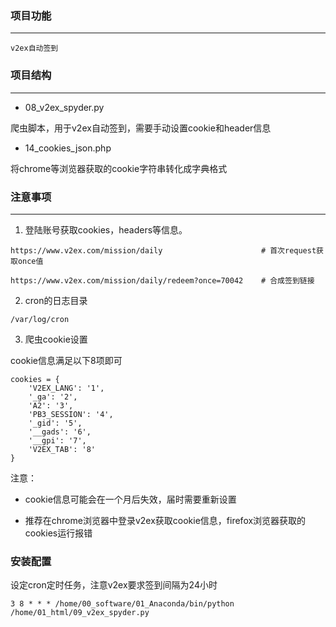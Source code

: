### 项目功能
---

```
v2ex自动签到

```

### 项目结构
---

- 08_v2ex_spyder.py

爬虫脚本，用于v2ex自动签到，需要手动设置cookie和header信息

- 14_cookies_json.php

将chrome等浏览器获取的cookie字符串转化成字典格式



### 注意事项
---

1. 登陆账号获取cookies，headers等信息。
```
https://www.v2ex.com/mission/daily                      # 首次request获取once值

https://www.v2ex.com/mission/daily/redeem?once=70042    # 合成签到链接
```   

2. cron的日志目录
```
/var/log/cron
```

3. 爬虫cookie设置

cookie信息满足以下8项即可

```
cookies = {
    'V2EX_LANG': '1',
    '_ga': '2',
    'A2': '3',
    'PB3_SESSION': '4',
    '_gid': '5',
    '__gads': '6',
    '__gpi': '7',
    'V2EX_TAB': '8'
}
```
注意：

- cookie信息可能会在一个月后失效，届时需要重新设置

- 推荐在chrome浏览器中登录v2ex获取cookie信息，firefox浏览器获取的cookies运行报错

### 安装配置

设定cron定时任务，注意v2ex要求签到间隔为24小时
```
3 8 * * * /home/00_software/01_Anaconda/bin/python /home/01_html/09_v2ex_spyder.py

```



